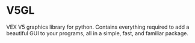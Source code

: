 # V5GL
VEX V5 graphics library for python. Contains everything required to add a beautiful GUI to your programs, all in a simple, fast, and familiar package.

